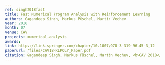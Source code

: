 ```yaml
---
ref: singh2018fast
title: Fast Numerical Program Analysis with Reinforcement Learning
authors: Gagandeep Singh, Markus Püschel, Martin Vechev
year: 2018
month: 07
venue: CAV
projects: numerical-analysis
awards:
link: https://link.springer.com/chapter/10.1007/978-3-319-96145-3_12
paperurl: /files/CAV18-RLPOLY_Paper.pdf
citation: Gagandeep Singh, Markus Püschel, Martin Vechev, <b>CAV 2018</b>.
---
```



